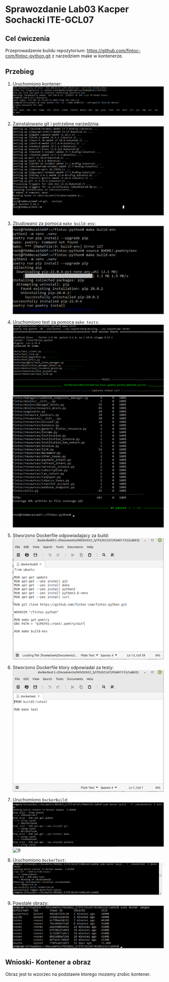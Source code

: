 # Sprawozdanie Lab03 Kacper Sochacki ITE-GCL07


## Cel ćwiczenia
Przeprowadzenie buildu repozytorium: https://github.com/fintoc-com/fintoc-python.git z narzedziem make w kontenerze.


## Przebieg

1. Uruchomiono kontener:
![1](pics/odpalenie1.png)

2. Zainstalowano git i potrzebne narzedznia:		
![2](pics/install_git.png)

3. Zbudowano za pomoca ```make build-env```: </br>
![3](pics/build.png)

4. Uruchomiono test za pomoca  ```make tests```:		
![4](pics/test1.png)	
![5](pics/test2.png)

5. Stworzono Dockerfile odpowiadajacy za build:		
![6](pics/docker_build_file.png)

6. Stworzono Dockerfile ktory odpowiadal za testy:
![7](pics/docker_test_file.png)

7. Uruchomiono ```DockerBuild```:		
![8](pics/docker_build1.png)		
![9](pics/docker_build2.png)		


8. Uruchomiono ```DockerTest```:		
![10](pics/docker_test.png)

10. Powstale obrazy: </br>
![11](pics/docker_images.png)


## Wnioski- Kontener a obraz
Obraz jest to wzorzec na podstawie ktorego mozemy zrobic kontener.
